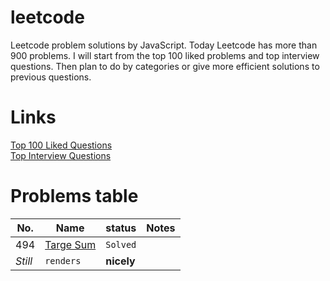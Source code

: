 # leetcode

Leetcode problem solutions by JavaScript. Today Leetcode has more than 900 problems. I will start from the top 100 liked
problems and top interview questions. Then plan to do by categories or give more efficient solutions to previous questions.

# Links

[Top 100 Liked Questions](https://leetcode.com/problemset/top-100-liked-questions/)<br>
[Top Interview Questions](https://leetcode.com/problemset/top-interview-questions/)


# Problems table

No. | Name | status | Notes
--- | --- | --- |---
494 | [Targe Sum](https://leetcode.com/problems/target-sum/description/) | `Solved` | 
*Still* | `renders` | **nicely**